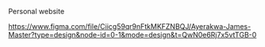 Personal website

https://www.figma.com/file/Ciicg59qr9nFtkMKFZNBQJ/Ayerakwa-James-Master?type=design&node-id=0-1&mode=design&t=QwN0e6Rj7x5vtTGB-0
